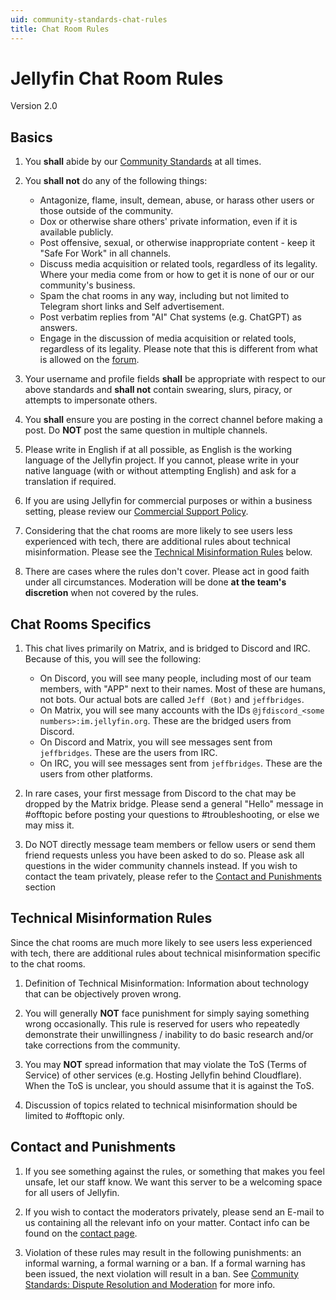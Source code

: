 ```yaml
---
uid: community-standards-chat-rules
title: Chat Room Rules
---
```


# Jellyfin Chat Room Rules

Version 2.0

## Basics

1. You **shall** abide by our [Community Standards](/docs/general/community-standards) at all times.

2. You **shall not** do any of the following things:

   - Antagonize, flame, insult, demean, abuse, or harass other users or those outside of the community.
   - Dox or otherwise share others' private information, even if it is available publicly.
   - Post offensive, sexual, or otherwise inappropriate content - keep it "Safe For Work" in all channels.
   - Discuss media acquisition or related tools, regardless of its legality. Where your media come from or how to get it is none of our or our community's business.
   - Spam the chat rooms in any way, including but not limited to Telegram short links and Self advertisement.
   - Post verbatim replies from "AI" Chat systems (e.g. ChatGPT) as answers.
   - Engage in the discussion of media acquisition or related tools, regardless of its legality. Please note that this is different from what is allowed on the [forum](https://forum.jellyfin.org).

3. Your username and profile fields **shall** be appropriate with respect to our above standards and **shall not** contain swearing, slurs, piracy, or attempts to impersonate others.

4. You **shall** ensure you are posting in the correct channel before making a post. Do **NOT** post the same question in multiple channels.

5. Please write in English if at all possible, as English is the working language of the Jellyfin project. If you cannot, please write in your native language (with or without attempting English) and ask for a translation if required.

6. If you are using Jellyfin for commercial purposes or within a business setting, please review our [Commercial Support Policy](/docs/general/community-standards/commercial-support).

7. Considering that the chat rooms are more likely to see users less experienced with tech, there are additional rules about technical misinformation. Please see the [Technical Misinformation Rules](#technical-misinformation-rules) below.

8. There are cases where the rules don't cover. Please act in good faith under all circumstances. Moderation will be done **at the team's discretion** when not covered by the rules.

## Chat Rooms Specifics

1. This chat lives primarily on Matrix, and is bridged to Discord and IRC. Because of this, you will see the following:

   - On Discord, you will see many people, including most of our team members, with "APP" next to their names. Most of these are humans, not bots. Our actual bots are called `Jeff (Bot)` and `jeffbridges`.
   - On Matrix, you will see many accounts with the IDs `@jfdiscord_<some numbers>:im.jellyfin.org`. These are the bridged users from Discord.
   - On Discord and Matrix, you will see messages sent from `jeffbridges`. These are the users from IRC.
   - On IRC, you will see messages sent from `jeffbridges`. These are the users from other platforms.

2. In rare cases, your first message from Discord to the chat may be dropped by the Matrix bridge. Please send a general "Hello" message in #offtopic before posting your questions to ⁠#troubleshooting, or else we may miss it.

3. Do NOT directly message team members or fellow users or send them friend requests unless you have been asked to do so. Please ask all questions in the wider community channels instead. If you wish to contact the team privately, please refer to the [Contact and Punishments](#contact-and-punishments) section

## Technical Misinformation Rules

Since the chat rooms are much more likely to see users less experienced with tech, there are additional rules about technical misinformation specific to the chat rooms.

1. Definition of Technical Misinformation: Information about technology that can be objectively proven wrong.

2. You will generally **NOT** face punishment for simply saying something wrong occasionally. This rule is reserved for users who repeatedly demonstrate their unwillingness / inability to do basic research and/or take corrections from the community.

3. You may **NOT** spread information that may violate the ToS (Terms of Service) of other services (e.g. Hosting Jellyfin behind Cloudflare). When the ToS is unclear, you should assume that it is against the ToS.

4. Discussion of topics related to technical misinformation should be limited to #offtopic only.

## Contact and Punishments

1. If you see something against the rules, or something that makes you feel unsafe, let our staff know. We want this server to be a welcoming space for all users of Jellyfin.

2. If you wish to contact the moderators privately, please send an E-mail to us containing all the relevant info on your matter. Contact info can be found on the [contact page](/contact).

3. Violation of these rules may result in the following punishments: an informal warning, a formal warning or a ban. If a formal warning has been issued, the next violation will result in a ban. See [Community Standards: Dispute Resolution and Moderation](/docs/general/community-standards/#dispute-resolution-and-moderation) for more info.
